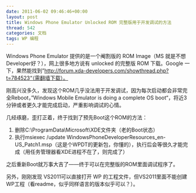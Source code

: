 ```yaml
---
date: 2011-06-02 09:46:46+00:00
layout: post
title: Windows Phone Emulator Unlocked ROM 完整版用于开发调试的方法
thread: 542
categories: 文档
tags: WP 编程
---
```


Windows Phone Emulator 提供的是一个阉割版的 ROM Image（MS 就是不想 Developer好？），网上很多地方说有 unlocked 的完整版 ROM 下载。Google 一下，果然能找到<!-- more -->”http://forum.xda-developers.com/showthread.php?t=784523“（需翻墙下载）。  
  
刚高兴没多久，发现这个ROM几乎没法用于开发调试，因为每次启动都会非常完全Reboot，”Windows Mobile Emulator is doing a complete OS boot“，将近3分钟或者更久才能完成启动，严重影响调试的心情。  
  
几经琢磨，歪打正着，终于找到了预先Boot这个ROM的方法：  
  
1. 删除C:\ProgramData\Microsoft\XDE文件夹（老的Boot状态）  
2. 执行msiexec /update WindowsPhoneDeveloperResources_en-US_Patch1.msp（这是个WPDT的更新包，你懂的），执行后会等很久才能完成（用任务管理器看XDE进程不在了，则完成了）  
  
之后重新Boot就万事大吉了——终于可以在完整版的ROM里面调试程序了。  
  
另外，刚刚发现 VS2011可以直接打开 WP 的工程文件，但VS2011里面不能创建WP工程（看readme，似乎同样语言的版本似乎可以？）。
